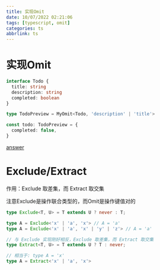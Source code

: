 ```yaml
---
title: 实现Omit
date: 10/07/2022 02:21:06
tags: [typescript, omit]
categories: ts
abbrlink: ts
---
```


# 实现Omit

```ts
interface Todo {
  title: string
  description: string
  completed: boolean
}

type TodoPreview = MyOmit<Todo, 'description' | 'title'>

const todo: TodoPreview = {
  completed: false,
}
```
[answer](https://github.com/yue7872/type-challenges/blob/main/questions/00003-medium-omit/template.ts)

# Exclude/Extract
作用：Exclude 取差集，而 Extract 取交集

注意Exclude是操作联合类型的，而Omit是操作键值对的


```ts
type Exclude<T, U> = T extends U ? never : T;

type A = Exclude<'x' | 'a', 'x'> // A = 'a'
type A = Exclude<'x' | 'a', 'x' | 'y' | 'z'> // A = 'a'

// 与 Exclude 实现刚好相反，Exclude 取差集，而 Extract 取交集
type Extract<T, U> = T extends U ? T : never;

// 相当于: type A = 'x'
type A = Extract<'x' | 'a', 'x'>
```
